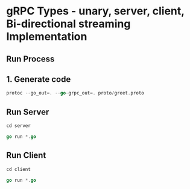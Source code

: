 # gRPC Types - unary, server, client, Bi-directional streaming Implementation

## Run Process

## 1. Generate code  
```go
protoc --go_out=. --go-grpc_out=. proto/greet.proto    
```

## Run Server
```go
cd server

go run *.go  
```

## Run Client
```go
cd client

go run *.go  
```
